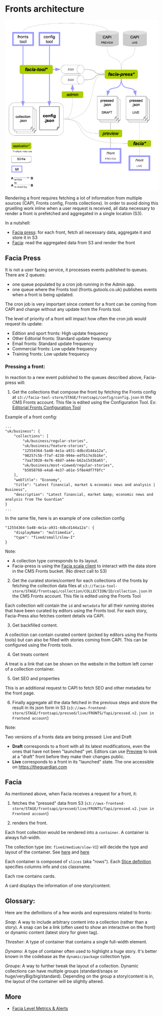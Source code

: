 # Fronts architecture

![Fronts architecture](images/fronts-archirecture.png)

Rendering a front requires fetching a lot of information from multiple sources (CAPI, Fronts config, Fronts collections). In order to avoid doing this gruelling work inline when a user request is received, all data necessary to render a front is prefetched and aggregated in a single location (S3).

In a nutshell:
- [Facia press](#facia-press): for each front, fetch all necessary data, aggregate it and store it in S3
- [Facia](#facia): read the aggregated data from S3 and render the front

## Facia Press
It is not a user facing service, it processes events published to queues.
There are 2 queues:
- one queue populated by a cron job running in the Admin app.
- one queue where the Fronts tool (fronts.gutools.co.uk) publishes events when a front is being updated.

The cron job is very important since content for a front can be coming from CAPI and change without any update from the Fronts tool.

The level of priority of a front will impact how often the cron job would request its update:
- Edition and sport fronts: High update frequency
- Other Editorial fronts: Standard update frequency
- Email fronts: Standard update frequency
- Commercial fronts: Low update frequency
- Training fronts: Low update frequency

### Pressing a front:
In reaction to a new event published to the queues described above, Facia-press will:

1. Get the collections that compose the front by fetching the Fronts config at `s3://facia-tool-store/STAGE/frontsapi/config/config.json` in the CMS Fronts account. This file is edited using the Configuration Tool. Ex: [Editorial Fronts Configuration Tool](https://fronts.gutools.co.uk/editorial/config)

Example of a front config:
```
...
"uk/business": {
    "collections": [
        "uk/business/regular-stories",
        "uk/business/feature-stories",
        "12554364-5a48-4e1a-a931-4dbcd144a12a",
        "98257c5b-f7af-4238-994e-edfb17e3b16e",
        "7aa73028-4e76-48d7-a44e-b62a15d36a65",
        "uk/business/most-viewed/regular-stories",
        "b5058768-e4a8-4e37-a61e-5f8e4df7f8fc"
    ],
    "webTitle": "Economy",
    "title": "Latest financial, market & economic news and analysis | Business",
    "description": "Latest financial, market &amp; economic news and analysis from The Guardian"
}
...
```

In the same file, here is an example of one collection config
```
"12554364-5a48-4e1a-a931-4dbcd144a12a": {
    "displayName": "multimedia",
    "type": "fixed/small/slow-I"
}
```
Note:
- A collection type corresponds to its layout.
- Facia-press is using the [Facia scala client](https://github.com/guardian/facia-scala-client) to interact with the data store in the CMS Fronts bucket. (No direct call to S3)

2. Get the curated stories/content for each collections of the fronts by fetching the collection data files at `s3://facia-tool-store/STAGE/frontsapi/collection/COLLECTION/ID/collection.json` in the CMS Fronts account. This file is edited using the Fronts Tool

Each collection will contain the `id` and `metadata` for all their running stories that have been curated by editors using the Fronts tool.
For each story, Facia-Press also fetches content details via CAPI.

3. Get backfilled content.

A collection can contain curated content (picked by editors using the Fronts tools) but can also be filled with stories coming from CAPI.  This can be configured using the Fronts tools.

4. Get treats content

A treat is a link that can be shown on the website in the bottom left corner of a collection container.

5. Get SEO and properties

This is an additional request to CAPI to fetch SEO and other metadata for the front page.

6. Finally aggregate all the data fetched in the previous steps and store the result in its json form in S3 (`s3://aws-frontend-store/STAGE/frontsapi/pressed/live/FRONTS/fapi/pressed.v2.json in Frontend account`)

Note:

Two versions of a fronts data are being pressed: Live and Draft
- __Draft__ corresponds to a front with all its latest modifications, even the ones that have not been "launched" yet. Editors can use [Preview](https://preview.gu-tools.com) to look at a "draft" front before they make their changes public.
- __Live__ corresponds to a front in its "launched" state. The one accessible on https://theguardian.com

## Facia

As mentioned above, when Facia receives a request for a front, it:

1. fetches the "pressed" data from S3 (`s3://aws-frontend-store/STAGE/frontsapi/pressed/live/FRONTS/fapi/pressed.v2.json in Frontend account`)

2. renders the front.

Each front collection would be rendered into a `container`. A container is always full-width.

The collection type (ex: `fixed/medium/slow-VI`) will decide the type and layout of the container. See [here](https://github.com/guardian/frontend/blob/main/common/app/layout/slices/FixedContainers.scala#L79) and [here](https://github.com/guardian/frontend/blob/main/common/app/layout/slices/Container.scala#L12)

Each container is composed of `slices` (aka "rows"). Each [Slice definition](https://github.com/guardian/frontend/blob/main/common/app/slices/Slice.scala) specifies columns info and css classname.

Each row contains cards.

A card displays the information of one story/content.

## Glossary:

Here are the definitions of a few words and expressions related to fronts:

_Snap_:
A way to include arbitrary content into a collection (rather than a story).
A snap can be a link (often used to show an interactive on the front) or dynamic content (latest story for given tag).

_Thrasher_:
A type of container that contains a single full-width element.

_Dynamo_:
A type of container often used to highlight a huge story. It's better known in the codebase as the `dynamic/package` collection type.

_Groups_:
A way to further tweak the layout of a collection. Dynamic collections can have multiple groups (standard/snaps or huge/veryBig/big/standard). Depending on the group a story/content is in, the layout of the container will be slightly altered.

## More

- [Facia Level Metrics & Alerts](facia/facia-monitoring.md)

